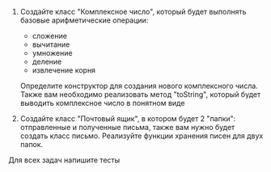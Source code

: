 1. Создайте класс "Комплексное число", который будет выполнять базовые арифметические операции:
	- сложение
	- вычитание
	- умножение
	- деление
	- извлечение корня
	
	Определите конструктор для создания нового комплексного числа.
	Также вам необходимо реализовать метод "toString", который будет
	выводить комплексное число в понятном виде
	
2. Создайте класс "Почтовый ящик", в котором будет 2 "папки": отправленные и полученные письма,
	также вам нужно будет создать класс письмо. Реализуйте функции хранения писен для двух папок.
	
Для всех задач напишите тесты